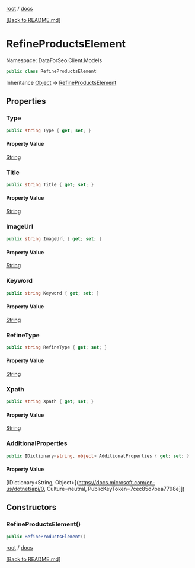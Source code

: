[root](./../ "root") / [docs](./ "docs")

[[Back to README.md]](./../README.md "[Back to README.md]")

# RefineProductsElement

Namespace: DataForSeo.Client.Models

```csharp
public class RefineProductsElement
```

Inheritance [Object](https://docs.microsoft.com/en-us/dotnet/api/Object) → [RefineProductsElement](./RefineProductsElement.md)

## Properties

### **Type**

```csharp
public string Type { get; set; }
```

#### Property Value

[String](https://docs.microsoft.com/en-us/dotnet/api/String)<br>

### **Title**

```csharp
public string Title { get; set; }
```

#### Property Value

[String](https://docs.microsoft.com/en-us/dotnet/api/String)<br>

### **ImageUrl**

```csharp
public string ImageUrl { get; set; }
```

#### Property Value

[String](https://docs.microsoft.com/en-us/dotnet/api/String)<br>

### **Keyword**

```csharp
public string Keyword { get; set; }
```

#### Property Value

[String](https://docs.microsoft.com/en-us/dotnet/api/String)<br>

### **RefineType**

```csharp
public string RefineType { get; set; }
```

#### Property Value

[String](https://docs.microsoft.com/en-us/dotnet/api/String)<br>

### **Xpath**

```csharp
public string Xpath { get; set; }
```

#### Property Value

[String](https://docs.microsoft.com/en-us/dotnet/api/String)<br>

### **AdditionalProperties**

```csharp
public IDictionary<string, object> AdditionalProperties { get; set; }
```

#### Property Value

[IDictionary&lt;String, Object&gt;](https://docs.microsoft.com/en-us/dotnet/api/0, Culture=neutral, PublicKeyToken=7cec85d7bea7798e]])<br>

## Constructors

### **RefineProductsElement()**

```csharp
public RefineProductsElement()
```

[root](./../ "root") / [docs](./ "docs")

[[Back to README.md]](./../README.md "[Back to README.md]")
